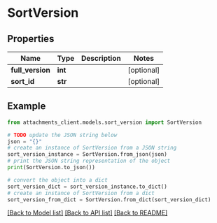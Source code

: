 # SortVersion


## Properties

Name | Type | Description | Notes
------------ | ------------- | ------------- | -------------
**full_version** | **int** |  | [optional] 
**sort_id** | **str** |  | [optional] 

## Example

```python
from attachments_client.models.sort_version import SortVersion

# TODO update the JSON string below
json = "{}"
# create an instance of SortVersion from a JSON string
sort_version_instance = SortVersion.from_json(json)
# print the JSON string representation of the object
print(SortVersion.to_json())

# convert the object into a dict
sort_version_dict = sort_version_instance.to_dict()
# create an instance of SortVersion from a dict
sort_version_from_dict = SortVersion.from_dict(sort_version_dict)
```
[[Back to Model list]](../README.md#documentation-for-models) [[Back to API list]](../README.md#documentation-for-api-endpoints) [[Back to README]](../README.md)


